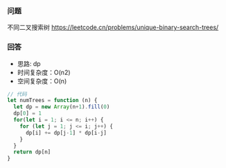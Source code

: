 ### 问题 
不同二叉搜索树 <a>https://leetcode.cn/problems/unique-binary-search-trees/</a>

### 回答

- 思路: dp
- 时间复杂度：O(n2)
- 空间复杂度：O(n)

```js
// 代码
let numTrees = function (n) {
  let dp = new Array(n+1).fill(0)
  dp[0] = 1
  for(let i = 1; i <= n; i++) {
    for (let j = 1; j <= i; j++) {
      dp[i] += dp[j-1] * dp[i-j]
    }
  }
  return dp[n]
}
```